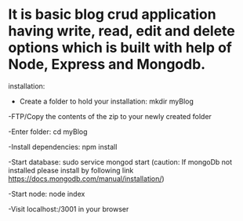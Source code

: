 # It is basic blog crud application having write, read, edit and delete options which is built with help of Node, Express and Mongodb.

installation:

- Create a folder to hold your installation: mkdir myBlog

-FTP/Copy the contents of the zip to your newly created folder

-Enter folder: cd myBlog

-Install dependencies: npm install

-Start database: sudo service mongod start (caution: If mongoDb not installed please install by following link https://docs.mongodb.com/manual/installation/)

-Start node: node index 

-Visit localhost:/3001 in your browser
